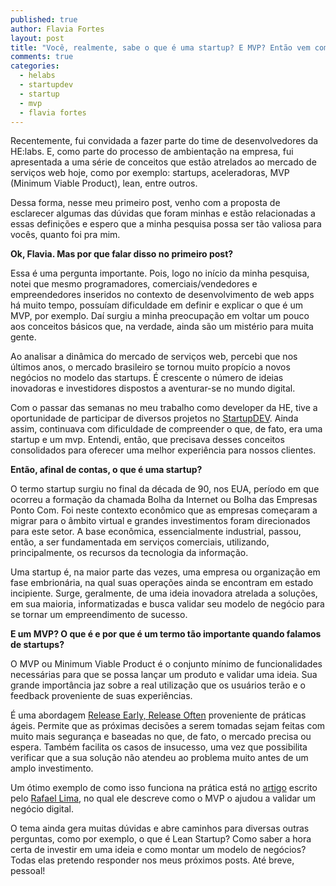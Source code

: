 ```yaml
---
published: true
author: Flavia Fortes
layout: post
title: "Você, realmente, sabe o que é uma startup? E MVP? Então vem comigo..."
comments: true
categories:
  - helabs
  - startupdev
  - startup
  - mvp
  - flavia fortes
---
```


Recentemente, fui convidada a fazer parte do time de desenvolvedores da HE:labs. E, como parte do processo de ambientação na empresa, fui apresentada a uma série de conceitos que estão atrelados ao mercado de serviços web hoje, como por exemplo: startups, aceleradoras, MVP (Minimum Viable Product), lean, entre outros.

<!--more-->

Dessa forma, nesse meu primeiro post, venho com a proposta de esclarecer algumas das dúvidas que foram minhas e estão relacionadas a essas definições e espero que a minha pesquisa possa ser tão valiosa para vocês, quanto foi pra mim.

**Ok, Flavia. Mas por que falar disso no primeiro post?**

Essa é uma pergunta importante. Pois, logo no início da minha pesquisa, notei que mesmo programadores, comerciais/vendedores e empreendedores inseridos no contexto de desenvolvimento de web apps há muito tempo, possuíam dificuldade em definir e explicar o que é um MVP, por exemplo. Daí surgiu a minha preocupação em voltar um pouco aos conceitos básicos que, na verdade, ainda são um mistério para muita gente.

Ao analisar a dinâmica do mercado de serviços web, percebi que nos últimos anos, o mercado brasileiro se tornou muito propício a novos negócios no modelo das startups. É crescente o número de ideias inovadoras e investidores dispostos a aventurar-se no mundo digital.

Com o passar das semanas no meu trabalho como developer da HE, tive a oportunidade de participar de diversos projetos no <a href="http://http://startupdev.com.br">StartupDEV</a>. Ainda assim, continuava com dificuldade de compreender o que, de fato, era uma startup e um mvp. Entendi, então, que precisava desses conceitos consolidados para oferecer uma melhor experiência para nossos clientes.

**Então, afinal de contas, o que é uma startup?**

O termo startup surgiu no final da década de 90, nos EUA, período em que ocorreu a formação da chamada Bolha da Internet ou Bolha das Empresas Ponto Com. Foi neste contexto econômico que as empresas começaram a migrar para o âmbito virtual e grandes investimentos foram direcionados para este setor. A base econômica, essencialmente industrial, passou, então, a ser fundamentada em serviços comerciais, utilizando, principalmente, os recursos da tecnologia da informação.

Uma startup é, na maior parte das vezes, uma empresa ou organização em fase embrionária, na qual suas operações ainda se encontram em estado incipiente. Surge, geralmente, de uma ideia inovadora atrelada a soluções, em sua maioria, informatizadas e busca validar seu modelo de negócio para se tornar um empreendimento de sucesso.


**E um MVP? O que é e por que é um termo tão importante quando falamos de startups?**

O MVP ou Minimum Viable Product é o conjunto mínimo de funcionalidades necessárias para que se possa lançar um produto e validar uma ideia. Sua grande importância jaz sobre a real utilização que os usuários terão e o feedback proveniente de suas experiências.

É uma abordagem <a href="http://toc.oreilly.com/2008/06/release-early-release-often-ag.html">Release Early, Release Often</a> proveniente de práticas ágeis. Permite que as próximas decisões a serem tomadas sejam feitas com muito mais segurança e baseadas no que, de fato, o mercado precisa ou espera. Também facilita os casos de insucesso, uma vez que possibilita verificar que a sua solução não atendeu ao problema muito antes de um amplo investimento.

Um ótimo exemplo de como isso funciona na prática está no <a href="http://helabs.com.br/blog/2013/07/18/comecando-com-um-mvp-concierge/">artigo</a> escrito pelo <a href="https://twitter.com/rafaelp">Rafael Lima</a>, no qual ele descreve como o MVP o ajudou a validar um negócio digital.


O tema ainda gera muitas dúvidas e abre caminhos para diversas outras perguntas, como por exemplo, o que é Lean Startup? Como saber a hora certa de investir em uma ideia e como montar um modelo de negócios? Todas elas pretendo responder nos meus próximos posts. Até breve, pessoal!
